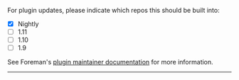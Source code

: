 For plugin updates, please indicate which repos this should be built into:

* [x] Nightly
* [ ] 1.11
* [ ] 1.10
* [ ] 1.9

See Foreman's [plugin maintainer documentation](http://projects.theforeman.org/projects/foreman/wiki/How_to_Create_a_Plugin#Release-strategies) for more information.

---
